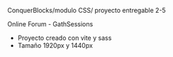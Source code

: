 ConquerBlocks/modulo CSS/ proyecto entregable 2-5

Online Forum - GathSessions

* Proyecto creado con vite y sass
* Tamaño 1920px y 1440px

  
